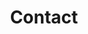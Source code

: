 ---
title: "Contact"
draft: false
layout: "contact"

contact_links:
  - title: "Contact Support"
    links:
      - label: "support@tiledom.xyz"
        link: "mailto:support@company.com"
      - label: ""
        link: ""
  - title: "Contact Investors"
    links:
      - label: "invest@tiledom.xyz"
        link: "mailto:invest@tiledom.xyz"
      - label: ""
        link: ""
  - title: "Contact Press"
    links:
      - label: "press@tiledom.xyz"
        link: "mailto:press@tiledom.xyz"
      - label: ""
        link: ""
---